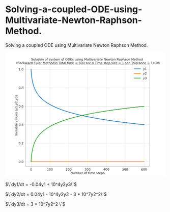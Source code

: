 # Solving-a-coupled-ODE-using-Multivariate-Newton-Raphson-Method.
Solving a coupled ODE using Multivariate Newton Raphson Method.


![](https://github.com/DrAliSeif/Solving-a-coupled-ODE-using-Multivariate-Newton-Raphson-Method./blob/main/plot.png)

$\`dy1/dt = -0.04y1 + 10^4y2y3\`$

$\`dy2/dt = 0.04y1 - 10^4y2y3 - 3 * 10^7y2^2\`$

$\`dy3/dt = 3 * 10^7y2^2 \`$

